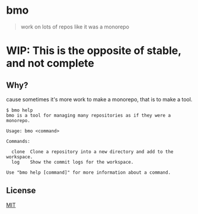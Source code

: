 # bmo
> work on lots of repos like it was a monorepo

# WIP: This is the opposite of stable, and not complete

## Why?
cause sometimes it's more work to make a monorepo, that is
to make a tool.

```shell
$ bmo help
bmo is a tool for managing many repositories as if they were a monorepo.

Usage: bmo <command>

Commands:

  clone  Clone a repository into a new directory and add to the workspace.
  log    Show the commit logs for the workspace.

Use "bmo help [command]" for more information about a command.
```

## License
[MIT](LICENSE)